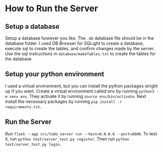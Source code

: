 # How to Run the Server

## Setup a database
Setup a database however you like. The `.db` database file should be in the database folder. I used DB Browser for SQLight to create a database, execute sql to create the tables, and confirm changes made by the server. Use the sql instructions in `database/makeTables.txt` to create the tables for the database.

## Setup your python environment
I used a virtual environment, but you can install the python packages stright up if you want. Create a virtual environment called env by running `python3 -m venv env`. They activate it by running `source env/bin/activate`. Next install the necessary packages by running `pip install -r requirements.txt`.

## Run the Server
Run `flask --app src/todo_server run --host=0.0.0.0 --port=8080`. To test it, run `python test/server_test.py register`. Then run `python test/server_test.py login`.
